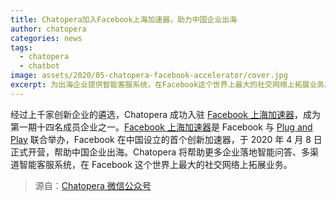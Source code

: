 ```yaml
---
title: Chatopera加入Facebook上海加速器，助力中国企业出海
author: chatopera
categories: news
tags:
  - chatopera
  - chatbot
image: assets/2020/05-chatopera-facebook-accelerator/cover.jpg
excerpt: 为出海企业提供智能客服系统，在Facebook这个世界上最大的社交网络上拓展业务。
---
```


经过上千家创新企业的遴选，Chatopera 成功入驻 [Facebook 上海加速器](http://pnpchina.com/facebook/)，成为第一期十四名成员企业之一。[Facebook 上海加速器](http://pnpchina.com/facebook/)是 Facebook 与 [Plug and Play](http://pnpchina.com/) 联合举办，Facebook 在中国设立的首个创新加速器，于 2020 年 4 月 8 日正式开营，帮助中国企业出海。Chatopera 将帮助更多企业落地智能问答、多渠道智能客服系统，在 Facebook 这个世界上最大的社交网络上拓展业务。

> 源自：[Chatopera 微信公众号](https://mp.weixin.qq.com/s/Sv4AgyQXvof6puPQolGUzA)
